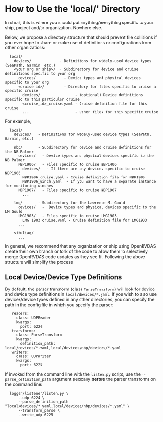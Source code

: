 # How to Use the 'local/' Directory

In short, this is where you should put anything/everything specific to your ship, project and/or
organization. Nowhere else.

Below, we propose a directory structure that should prevent file collisions if you ever hope
to share or make use of definitions or configurations from other organizations:
```
  local/
    devices/             - Definitions for widely-used device types (SeaPath, Garmin, etc.)
    <your org or ship>/  - Subdirectory for device and cruise definitions specific to your org
      devices/             - Device types and physical devices specific to your org
      <cruise id>/         - Directory for files specific to cruise a specific cruise
        devices/                - (optional) Device definitions specific to this particular cruise
        <cruise_id>_cruise.yaml - Cruise definition file for this cruise
        ...                     - Other files for this specific cruise
```
For example, 
```
  local/
    devices/   - Definitions for widely-used device types (SeaPath, Garmin, etc.)
    
    nbp/       - Subdirectory for device and cruise definitions for the NB Palmer
      devices/   - Device types and physical devices specific to the NB Palmer
      NBP1906/   - Files specific to cruise NBP1406
        devices/   - If there are any devices specific to cruise NBP1906
        NBP1906_cruise.yaml - Cruise definition file for NBP1906
        NBP1906_winch.yaml  - If you want to have a separate instance for monitoring winches
      NBP1907/   - Files specific to cruise NBP1907
        ...
        
    lmg/       - Subdirectory for the Lawrence M. Gould
      devices/   -  Device types and physical devices specific to the LM Gould
      LMG1903/   - Files specific to cruise LMG1903
        LMG_1903_cruise.yaml - Cruise definition file for LMG1903
      ...
      
    sikuliaq/
      ...
```
In general, we recommend that any organization or ship using OpenRVDAS create their own branch or fork 
of the code to allow them to selectively merge OpenRVDAS code updates as they see fit. Following the
above structure will simplify the process

## Local Device/Device Type Definitions
By default, the parser transform (class ``ParseTransform``) will look for device and device type definitions
in ``local/devices/*.yaml``. If you wish to also use devices/device types defined in any other directories,
you can specify the path in the config file in which you specify the parser:
```
   readers:
     class: UDPReader
     kwargs:
       port: 6224
   transforms:
     class: ParseTransform
     kwargs:
       definition_path: local/devices/*.yaml,local/devices/nbp/devices/*.yaml
   writers:
     class: UDPWriter
     kwargs:
       port: 6225
```
If invoked from the command line with the ``listen.py`` script, use the ``--parse_definition_path`` argument
(lexically __before__ the parser transform) on the command line:
```
  logger/listener/listen.py \
      --udp 6224 \
      --parse_definition_path "local/devices/*.yaml,local/devices/nbp/devices/*.yaml" \
      --transform_parse \
      --write_udp 6225
```
